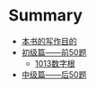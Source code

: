 # Summary

* [本书的写作目的](README.md)
* [初级篇——前50题](chapter1/Readme.md)
    * [1013数字根](Chapter1/1013数字根.md)
* [中级篇——后50题](Chapter2/Readme.md)

